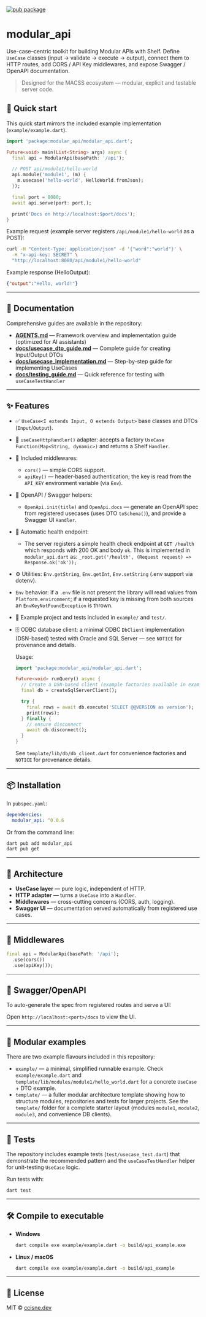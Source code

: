 [![pub package](https://img.shields.io/pub/v/modular_api.svg)](https://pub.dev/packages/modular_api)

# modular_api

Use-case–centric toolkit for building Modular APIs with Shelf.
Define `UseCase` classes (input → validate → execute → output), connect them to HTTP routes,
add CORS / API Key middlewares, and expose Swagger / OpenAPI documentation.

> Designed for the MACSS ecosystem — modular, explicit and testable server code.

## 🚀 Quick start

This quick start mirrors the included example implementation (`example/example.dart`).

```dart
import 'package:modular_api/modular_api.dart';

Future<void> main(List<String> args) async {
  final api = ModularApi(basePath: '/api');

  // POST api/module1/hello-world
  api.module('module1', (m) {
    m.usecase('hello-world', HelloWorld.fromJson);
  });

  final port = 8080;
  await api.serve(port: port,);

  print('Docs on http://localhost:$port/docs');
}
```

Example request (example server registers `/api/module1/hello-world` as a POST):

```bash
curl -H "Content-Type: application/json" -d '{"word":"world"}' \
  -H "x-api-key: SECRET" \
  "http://localhost:8080/api/module1/hello-world"
```

Example response (HelloOutput):

```json
{"output":"Hello, world!"}
```

---

## 📖 Documentation

Comprehensive guides are available in the repository:

- **[AGENTS.md](AGENTS.md)** — Framework overview and implementation guide (optimized for AI assistants)
- **[docs/usecase_dto_guide.md](docs/usecase_dto_guide.md)** — Complete guide for creating Input/Output DTOs
- **[docs/usecase_implementation.md](docs/usecase_implementation.md)** — Step-by-step guide for implementing UseCases
- **[docs/testing_guide.md](docs/testing_guide.md)** — Quick reference for testing with `useCaseTestHandler`

---

## ✨ Features

- ✅ `UseCase<I extends Input, O extends Output>` base classes and DTOs (`Input`/`Output`).
- 🧩 `useCaseHttpHandler()` adapter: accepts a factory `UseCase Function(Map<String, dynamic>)`
  and returns a Shelf `Handler`.
- 🧱 Included middlewares:
  - `cors()` — simple CORS support.
  - `apiKey()` — header-based authentication; the key is read from the `API_KEY` environment
    variable (via `Env`).
- 📄 OpenAPI / Swagger helpers:
  - `OpenApi.init(title)` and `OpenApi.docs` — generate an OpenAPI spec from registered
    usecases (uses DTO `toSchema()`), and provide a Swagger UI `Handler`.
 - 📡 Automatic health endpoint:
   - The server registers a simple health check endpoint at `GET /health` which responds with
     200 OK and body `ok`. This is implemented in `modular_api.dart` as:
     `_root.get('/health', (Request request) => Response.ok('ok'));`
 - ⚙️ Utilities: `Env.getString`, `Env.getInt`, `Env.setString` (.env support via dotenv).
  - `Env` behavior: if a `.env` file is not present the library will read values from
    `Platform.environment`; if a requested key is missing from both sources an
    `EnvKeyNotFoundException` is thrown.
- 🧪 Example project and tests included in `example/` and `test/`.

- 🗄️ ODBC database client: a minimal ODBC `DbClient` implementation (DSN-based) tested with Oracle and SQL Server — see `NOTICE` for provenance and details.
  
  Usage:

  ```dart
  import 'package:modular_api/modular_api.dart';

  Future<void> runQuery() async {
    // Create a DSN-based client (example factories available in example/lib/db/db.dart)
    final db = createSqlServerClient();

    try {
      final rows = await db.execute('SELECT @@VERSION as version');
      print(rows);
    } finally {
      // ensure disconnect
      await db.disconnect();
    }
  }
  ```

  See `template/lib/db/db_client.dart` for convenience factories and `NOTICE` for provenance details.

---

## 📦 Installation

In `pubspec.yaml`:

```yaml
dependencies:
  modular_api: ^0.0.6
```

Or from the command line:

```powershell
dart pub add modular_api
dart pub get
```

---

## 🧭 Architecture

* **UseCase layer** — pure logic, independent of HTTP.
* **HTTP adapter** — turns a `UseCase` into a `Handler`.
* **Middlewares** — cross-cutting concerns (CORS, auth, logging).
* **Swagger UI** — documentation served automatically from registered use cases.

---

## 🧩 Middlewares

```dart
final api = ModularApi(basePath: '/api');
  .use(cors())
  .use(apiKey());
```

---

## 📄 Swagger/OpenAPI

To auto-generate the spec from registered routes and serve a UI:

Open `http://localhost:<port>/docs` to view the UI.

---

## 🧱 Modular examples

There are two example flavours included in this repository:

- `example/` — a minimal, simplified runnable example. Check `example/example.dart` and
  `template/lib/modules/module1/hello_world.dart` for a concrete `UseCase` + DTO example.
- `template/` — a fuller modular architecture template showing how to structure modules,
  repositories and tests for larger projects. See the `template/` folder for a complete
  starter layout (modules `module1`, `module2`, `module3`, and convenience DB clients).

---

## 🧪 Tests

The repository includes example tests (`test/usecase_test.dart`) that demonstrate the
recommended pattern and the `useCaseTestHandler` helper for unit-testing `UseCase` logic.

Run tests with:

```powershell
dart test
```

---

## 🛠️ Compile to executable

* **Windows**

  ```bash
  dart compile exe example/example.dart -o build/api_example.exe
  ```

* **Linux / macOS**

  ```bash
  dart compile exe example/example.dart -o build/api_example
  ```

---

## 📄 License

MIT © [ccisne.dev](https://ccisne.dev)

```